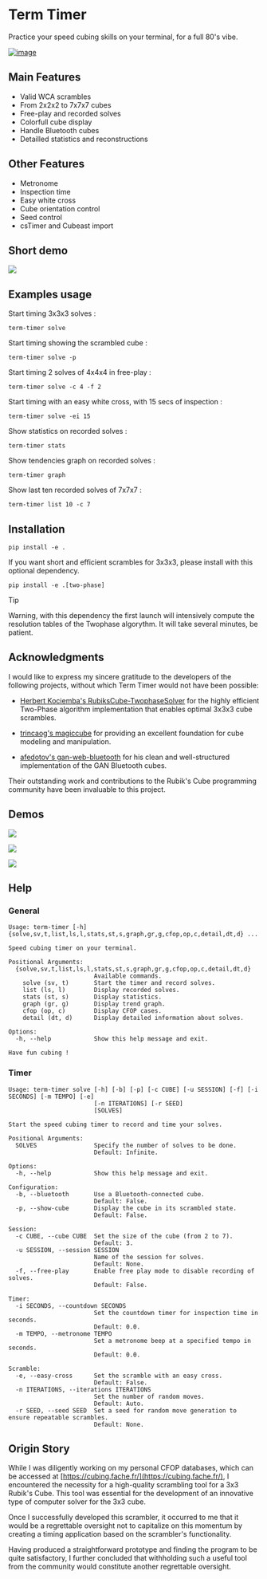 # Term Timer

Practice your speed cubing skills on your terminal, for a full 80's vibe.

[![image](https://github.com/fantomas42/term-timer/actions/workflows/kwalitee.yml/badge.svg)](https://github.com/fantomas42/term-timer/actions/workflows/kwalitee.yml)

##  Main Features

- Valid WCA scrambles
- From 2x2x2 to 7x7x7 cubes
- Free-play and recorded solves
- Colorfull cube display
- Handle Bluetooth cubes
- Detailled statistics and reconstructions

## Other Features

- Metronome
- Inspection time
- Easy white cross
- Cube orientation control
- Seed control
- csTimer and Cubeast import

## Short demo

![](docs/solve.gif)

## Examples usage

Start timing 3x3x3 solves :

```console
term-timer solve
```

Start timing showing the scrambled cube :

```console
term-timer solve -p
```

Start timing 2 solves of 4x4x4 in free-play :

```console
term-timer solve -c 4 -f 2
```

Start timing with an easy white cross, with 15 secs of inspection :

```console
term-timer solve -ei 15
```

Show statistics on recorded solves :

```console
term-timer stats
```

Show tendencies graph on recorded solves :

```console
term-timer graph
```

Show last ten recorded solves of 7x7x7 :

```console
term-timer list 10 -c 7
```

## Installation

``` console
pip install -e .
```

If you want short and efficient scrambles for 3x3x3, please install with
this optional dependency.

``` console
pip install -e .[two-phase]
```

> [!TIP]
> Warning, with this dependency the first launch will intensively compute
> the  resolution tables of the Twophase algorythm.
> It will take several minutes, be patient.

## Acknowledgments

I would like to express my sincere gratitude to the developers of the
following projects, without which Term Timer would not have been possible:

* [Herbert Kociemba's RubiksCube-TwophaseSolver][1] for the highly efficient
  Two-Phase algorithm implementation that enables optimal 3x3x3 cube
  scrambles.

* [trincaog's magiccube][2] for providing an excellent foundation for cube
  modeling and manipulation.

* [afedotov's gan-web-bluetooth][3] for his clean and well-structured
  implementation of the GAN Bluetooth cubes.

Their outstanding work and contributions to the Rubik's Cube programming
community have been invaluable to this project.

[1]: https://github.com/hkociemba/RubiksCube-TwophaseSolver
[2]: https://github.com/trincaog/magiccube/
[3]: https://github.com/afedotov/gan-web-bluetooth/

## Demos

![](docs/list.gif)

![](docs/detail.gif)

![](docs/stats.gif)

## Help

### General

```console
Usage: term-timer [-h] {solve,sv,t,list,ls,l,stats,st,s,graph,gr,g,cfop,op,c,detail,dt,d} ...

Speed cubing timer on your terminal.

Positional Arguments:
  {solve,sv,t,list,ls,l,stats,st,s,graph,gr,g,cfop,op,c,detail,dt,d}
                        Available commands.
    solve (sv, t)       Start the timer and record solves.
    list (ls, l)        Display recorded solves.
    stats (st, s)       Display statistics.
    graph (gr, g)       Display trend graph.
    cfop (op, c)        Display CFOP cases.
    detail (dt, d)      Display detailed information about solves.

Options:
  -h, --help            Show this help message and exit.

Have fun cubing !
```

### Timer

```console
Usage: term-timer solve [-h] [-b] [-p] [-c CUBE] [-u SESSION] [-f] [-i SECONDS] [-m TEMPO] [-e]
                        [-n ITERATIONS] [-r SEED]
                        [SOLVES]

Start the speed cubing timer to record and time your solves.

Positional Arguments:
  SOLVES                Specify the number of solves to be done.
                        Default: Infinite.

Options:
  -h, --help            Show this help message and exit.

Configuration:
  -b, --bluetooth       Use a Bluetooth-connected cube.
                        Default: False.
  -p, --show-cube       Display the cube in its scrambled state.
                        Default: False.

Session:
  -c CUBE, --cube CUBE  Set the size of the cube (from 2 to 7).
                        Default: 3.
  -u SESSION, --session SESSION
                        Name of the session for solves.
                        Default: None.
  -f, --free-play       Enable free play mode to disable recording of solves.
                        Default: False.

Timer:
  -i SECONDS, --countdown SECONDS
                        Set the countdown timer for inspection time in seconds.
                        Default: 0.0.
  -m TEMPO, --metronome TEMPO
                        Set a metronome beep at a specified tempo in seconds.
                        Default: 0.0.

Scramble:
  -e, --easy-cross      Set the scramble with an easy cross.
                        Default: False.
  -n ITERATIONS, --iterations ITERATIONS
                        Set the number of random moves.
                        Default: Auto.
  -r SEED, --seed SEED  Set a seed for random move generation to ensure repeatable scrambles.
                        Default: None.
```

## Origin Story

While I was diligently working on my personal CFOP databases, which can be
accessed at [https://cubing.fache.fr/](https://cubing.fache.fr/), I
encountered the necessity for a high-quality scrambling tool for a 3x3
Rubik's Cube. This tool was essential for the development of an innovative
type of computer solver for the 3x3 cube.

Once I successfully developed this scrambler, it occurred to me that it
would be a regrettable oversight not to capitalize on this momentum by
creating a timing application based on the scrambler's functionality.

Having produced a straightforward prototype and finding the program to be
quite satisfactory, I further concluded that withholding such a useful tool
from the community would constitute another regrettable oversight.
